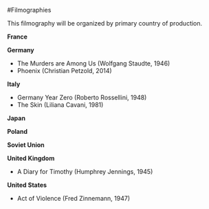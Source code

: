 #Filmographies

This filmography will be organized by primary country of production.

**France**


**Germany**
- The Murders are Among Us (Wolfgang Staudte, 1946)
- Phoenix (Christian Petzold, 2014)

**Italy**
- Germany Year Zero (Roberto Rossellini, 1948)
- The Skin (Liliana Cavani, 1981)

**Japan**


**Poland**


**Soviet Union**

**United Kingdom**
- A Diary for Timothy (Humphrey Jennings, 1945)

**United States**
- Act of Violence (Fred Zinnemann, 1947)
